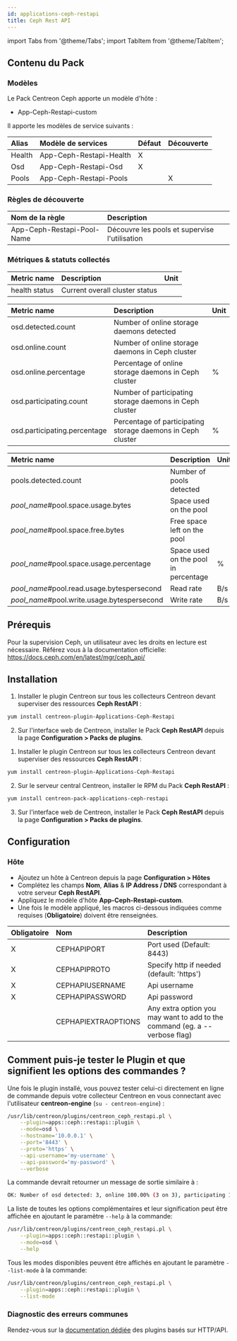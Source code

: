 ```yaml
---
id: applications-ceph-restapi
title: Ceph Rest API
---
```

import Tabs from '@theme/Tabs';
import TabItem from '@theme/TabItem';

## Contenu du Pack

### Modèles

Le Pack Centreon Ceph apporte un modèle d'hôte :
* App-Ceph-Restapi-custom

Il apporte les modèles de service suivants :

| Alias  | Modèle de services      | Défaut | Découverte |
|:-------|:------------------------|:--------|:----------|
| Health | App-Ceph-Restapi-Health | X       |           |
| Osd    | App-Ceph-Restapi-Osd    | X       |           |
| Pools  | App-Ceph-Restapi-Pools  |         | X         |

### Règles de découverte

| Nom de la règle            | Description                                   |
|:---------------------------|:----------------------------------------------|
| App-Ceph-Restapi-Pool-Name | Découvre les pools et supervise l'utilisation |

### Métriques & statuts collectés

<Tabs groupId="sync">
<TabItem value="Health" label="Health">

| Metric name   | Description                    | Unit  |
| :------------ | :----------------------------- | :---- |
| health status | Current overall cluster status |       |

</TabItem>
<TabItem value="Osd" label="Osd">

| Metric name                  | Description                                                 | Unit  |
| :--------------------------- | :---------------------------------------------------------- | :---- |
| osd.detected.count           | Number of online storage daemons detected                   |       |
| osd.online.count             | Number of online storage daemons in Ceph cluster            |       |
| osd.online.percentage        | Percentage of online storage daemons in Ceph cluster       | %     |
| osd.participating.count      | Number of participating storage daemons in Ceph cluster     |       |
| osd.participating.percentage | Percentage of participating storage daemons in Ceph cluster | %     |

</TabItem>
<TabItem value="Pools" label="Pools">

| Metric name                                 | Description                          | Unit  |
| :------------------------------------------ | :----------------------------------- | :---- |
| pools.detected.count                        | Number of pools detected             |       |
| *pool_name*#pool.space.usage.bytes          | Space used on the pool               |       |
| *pool_name*#pool.space.free.bytes           | Free space left on the pool          |       |
| *pool_name*#pool.space.usage.percentage     | Space used on the pool in percentage | %     |
| *pool_name*#pool.read.usage.bytespersecond  | Read rate                            | B/s   |
| *pool_name*#pool.write.usage.bytespersecond | Write rate                           | B/s   |

</TabItem>
</Tabs>

## Prérequis

Pour la supervision Ceph, un utilisateur avec les droits en lecture est nécessaire. Référez vous à la documentation officielle: https://docs.ceph.com/en/latest/mgr/ceph_api/

## Installation

<Tabs groupId="sync">
<TabItem value="Online License" label="Online License">

1. Installer le plugin Centreon sur tous les collecteurs Centreon devant superviser des ressources **Ceph RestAPI** :

```bash
yum install centreon-plugin-Applications-Ceph-Restapi
```

2. Sur l'interface web de Centreon, installer le Pack **Ceph RestAPI** depuis la page **Configuration > Packs de plugins**.

</TabItem>

<TabItem value="Offline License" label="Offline License">

1. Installer le plugin Centreon sur tous les collecteurs Centreon devant superviser des ressources **Ceph RestAPI** :

```bash
yum install centreon-plugin-Applications-Ceph-Restapi
```

2. Sur le serveur central Centreon, installer le RPM du Pack **Ceph RestAPI** :

```bash
yum install centreon-pack-applications-ceph-restapi
```

3. Sur l'interface web de Centreon, installer le Pack **Ceph RestAPI** depuis la page **Configuration > Packs de plugins**.

</TabItem>
</Tabs>

## Configuration

### Hôte

* Ajoutez un hôte à Centreon depuis la page **Configuration > Hôtes**
* Complétez les champs **Nom**, **Alias** & **IP Address / DNS** correspondant à votre serveur **Ceph RestAPI**.
* Appliquez le modèle d'hôte **App-Ceph-Restapi-custom**.
* Une fois le modèle appliqué, les macros ci-dessous indiquées comme requises (**Obligatoire**) doivent être renseignées.


| Obligatoire | Nom                 | Description                                                                |
| :---------- | :------------------ | :------------------------------------------------------------------------- |
| X           | CEPHAPIPORT         | Port used (Default: 8443)                                                  |
| X           | CEPHAPIPROTO        | Specify http if needed (default: 'https')                                  |
| X           | CEPHAPIUSERNAME     | Api username                                                               |
| X           | CEPHAPIPASSWORD     | Api password                                                               |
|             | CEPHAPIEXTRAOPTIONS | Any extra option you may want to add to the command (eg. a --verbose flag) |

## Comment puis-je tester le Plugin et que signifient les options des commandes ? 

Une fois le plugin installé, vous pouvez tester celui-ci directement en ligne
de commande depuis votre collecteur Centreon en vous connectant avec
l'utilisateur **centreon-engine** (`su - centreon-engine`) :

```bash
/usr/lib/centreon/plugins/centreon_ceph_restapi.pl \
    --plugin=apps::ceph::restapi::plugin \
    --mode=osd \
    --hostname='10.0.0.1' \
    --port='8443' \
    --proto='https' \
    --api-username='my-username' \
    --api-password='my-password' \
    --verbose
```

La commande devrait retourner un message de sortie similaire à :

```bash
OK: Number of osd detected: 3, online 100.00% (3 on 3), participating 100.00% (3 on 3) | 'osd.detected.count'=3;;;0; 'osd.online.count'=3;;;0;3 'osd.online.percentage'=100.00%;;;0;100 'osd.participating.count'=3;;;0;3 'osd.participating.percentage'=100.00%;;;0;100
```

La liste de toutes les options complémentaires et leur signification peut être
affichée en ajoutant le paramètre `--help` à la commande:

```bash
/usr/lib/centreon/plugins/centreon_ceph_restapi.pl \
    --plugin=apps::ceph::restapi::plugin \
    --mode=osd \
    --help
```

Tous les modes disponibles peuvent être affichés en ajoutant le paramètre 
`--list-mode` à la commande:

```bash
/usr/lib/centreon/plugins/centreon_ceph_restapi.pl \
    --plugin=apps::ceph::restapi::plugin \
    --list-mode
```

### Diagnostic des erreurs communes

Rendez-vous sur la [documentation dédiée](../getting-started/how-to-guides/troubleshooting-plugins.md#http-and-api-checks)
des plugins basés sur HTTP/API.
